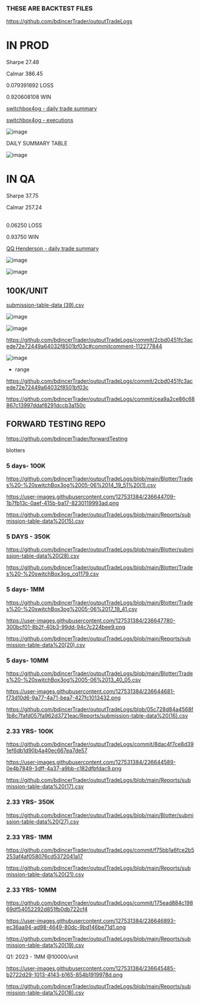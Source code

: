 ### THESE ARE BACKTEST FILES
https://github.com/bdincerTrader/outputTradeLogs

# IN PROD
  Sharpe 	 27.48</p>
  Calmar 	386.45</p>
  0.079391892	LOSS</p>
  0.920608108	WIN</p>


[switchbox4og - daily trade summary](https://github.com/bdincerTrader/outputTradeLogs/files/11472007/submission-table-data.45.csv)

[switchbox4og - executions](https://github.com/bdincerTrader/outputTradeLogs/files/11472029/Trades.-.OG_PROD_BACKTEST.zip)

![image](https://github.com/bdincerTrader/outputTradeLogs/assets/127531384/2f6fb705-c560-4339-9987-bd72200cf169)

DAILY SUMMARY TABLE

![image](https://github.com/bdincerTrader/outputTradeLogs/assets/127531384/d663339d-b650-4e3e-b5ba-abc6879c370b)



# IN QA
  Sharpe  	 37.75</p>
  Calmar 	257.24</p>	
  0.06250	LOSS</p>
  0.93750	WIN</p>

[QQ Henderson - daily trade summary](https://github.com/bdincerTrader/outputTradeLogs/files/11472025/submission-table-data.46.csv)


![image](https://github.com/bdincerTrader/outputTradeLogs/assets/127531384/5c92b037-5ba5-4c37-9494-62812555bce2)

![image](https://github.com/bdincerTrader/outputTradeLogs/assets/127531384/4e1a0a1e-a18c-4537-aa12-f70fcd4354d3)

## 100K/UNIT
[submission-table-data (39).csv](https://github.com/bdincerTrader/outputTradeLogs/files/11441695/submission-table-data.39.csv)

![image](https://github.com/bdincerTrader/outputTradeLogs/assets/127531384/4fd2094f-3925-489f-a023-8c9a5567183f)

![image](https://github.com/bdincerTrader/outputTradeLogs/assets/127531384/1fcf4a4c-8555-4dd9-8b1d-ca4ade137589)




https://github.com/bdincerTrader/outputTradeLogs/commit/2cbd0451fc3acede72e72449a64032f8501bf03c#commitcomment-112277844

![image](https://user-images.githubusercontent.com/127531384/236715900-f58fd083-d1c3-4a6d-9e53-e549daada762.png)

- range


https://github.com/bdincerTrader/outputTradeLogs/commit/2cbd0451fc3acede72e72449a64032f8501bf03c


https://github.com/bdincerTrader/outputTradeLogs/commit/cea9a2ce86c68867c13997ddaf8291dccb3a150c

## FORWARD TESTING REPO
https://github.com/bdincerTrader/forwardTesting



blotters	

### 5 days- 100K	
https://github.com/bdincerTrader/outputTradeLogs/blob/main/Blotter/Trades%20-%20switchBox3og%2005-06%2014_19_51%20(1).csv

https://user-images.githubusercontent.com/127531384/236644709-1b7fb13c-0aef-415b-ba17-8230119993ad.png	

https://github.com/bdincerTrader/outputTradeLogs/blob/main/Reports/submission-table-data%20(15).csv

### 5 DAYS - 350K
https://github.com/bdincerTrader/outputTradeLogs/blob/main/Blotter/submission-table-data%20(28).csv

https://github.com/bdincerTrader/outputTradeLogs/blob/main/Blotter/Trades%20-%20switchBox3og_cq1179.csv

### 5 days- 1MM
https://github.com/bdincerTrader/outputTradeLogs/blob/main/Blotter/Trades%20-%20switchBox3og%2005-06%2017_19_41.csv	

https://user-images.githubusercontent.com/127531384/236647780-300bcf01-8b2f-40b3-99dd-94c7c224bee9.png	

https://github.com/bdincerTrader/outputTradeLogs/blob/main/Reports/submission-table-data%20(20).csv


### 5 days- 10MM
https://github.com/bdincerTrader/outputTradeLogs/blob/main/Blotter/Trades%20-%20switchBox3og%2005-06%2013_40_05.csv	

https://user-images.githubusercontent.com/127531384/236644681-f73d10d6-9a77-4a71-bea7-427fc1013432.png	

https://github.com/bdincerTrader/outputTradeLogs/blob/05c728d84a4568f1b8c7fafd057fa962d3721eac/Reports/submission-table-data%20(16).csv

		
### 2.33 YRS- 100K		
https://github.com/bdincerTrader/outputTradeLogs/commit/8dac4f7ce8d391ef6db1d90b4a40ec667ea7de57	

https://user-images.githubusercontent.com/127531384/236644589-0e4b7849-3dff-4a37-a9bb-c182dfbfdac9.png	

https://github.com/bdincerTrader/outputTradeLogs/blob/main/Reports/submission-table-data%20(17).csv


### 2.33 YRS- 350K
https://github.com/bdincerTrader/outputTradeLogs/blob/main/Blotter/submission-table-data%20(27).csv


### 2.33 YRS- 1MM	
https://github.com/bdincerTrader/outputTradeLogs/commit/f75bb1a6fce2b5253af4af058076cd5372041a17		

https://github.com/bdincerTrader/outputTradeLogs/blob/main/Reports/submission-table-data%20(21).csv

### 2.33 YRS- 10MM
https://github.com/bdincerTrader/outputTradeLogs/commit/175ead884c19869df54052292d851fb0db722cf4	

https://user-images.githubusercontent.com/127531384/236646893-ec36aa94-ad98-4649-80dc-9bd146be71d1.png	

https://github.com/bdincerTrader/outputTradeLogs/blob/main/Reports/submission-table-data%20(19).csv
		
		
Q1: 2023 - 1MM @10000/unit

https://user-images.githubusercontent.com/127531384/236645485-b2722d29-1013-4143-b165-854b1919978d.png

https://github.com/bdincerTrader/outputTradeLogs/blob/main/Reports/submission-table-data%20(18).csv
